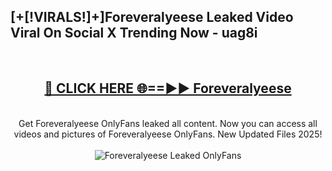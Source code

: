<h2>[+[!VIRALS!]+]Foreveralyeese Leaked Video Viral On Social X Trending Now - uag8i</h2>
<br>
<div align="center">
<h2><a href="https://libra.edu.pl?Foreveralyeese" rel="nofollow">🔴 CLICK HERE 🌐==►► Foreveralyeese</a></h2>
<br>
Get Foreveralyeese OnlyFans leaked all content. Now you can access all videos and pictures of Foreveralyeese OnlyFans. New Updated Files 2025!
<br>
<br>
<a href="https://libra.edu.pl?Foreveralyeese" rel="nofollow" data-target="animated-image.originalLink"><img src="https://i.ibb.co.com/WyWwxjT/player-gif2.gif" alt="Foreveralyeese Leaked OnlyFans" style="max-width: 100%; display: inline-block;" data-target="animated-image.originalImage"></a>
</div>
<br>